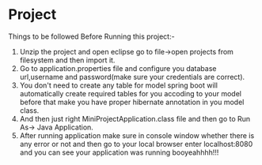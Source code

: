 # Project
Things to be followed Before Running this project:-
1) Unzip the project and open eclipse go to file->open projects from filesystem and then import it.
2) Go to application.properties file and configure you database url,username and password(make sure your credentials are correct).
3) You don't need to create any table for model spring boot will automatically create required tables for you accoding to your model before that make you have 
proper hibernate annotation in you model class.
4) And then just right MiniProjectApplication.class file and then go to Run As-> Java Application.
5) After running application make sure in console window whether there is any error or not and then go to your local browser enter localhost:8080 and you can see 
your application was running booyeahhhh!!!
